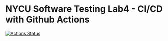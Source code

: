 # NYCU Software Testing Lab4 - CI/CD with Github Actions
[![Actions Status](https://github.com/littlehanli/st_nycu_lab4_309553004/Update%20README.md/gradle/badge.svg)](https://github.com/littlehanli/st_nycu_lab4_309553004/actions)

